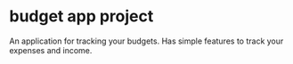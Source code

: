 # budget app project

An application for tracking your budgets.
Has simple features to track your expenses and income.
